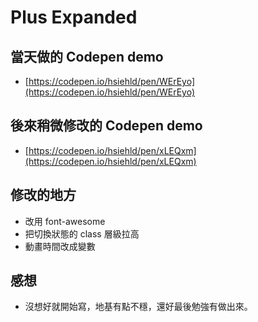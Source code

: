# Plus Expanded


## 當天做的 Codepen demo

+ [https://codepen.io/hsiehld/pen/WErEyo](https://codepen.io/hsiehld/pen/WErEyo)

## 後來稍微修改的 Codepen demo

+ [https://codepen.io/hsiehld/pen/xLEQxm](https://codepen.io/hsiehld/pen/xLEQxm)

## 修改的地方
+ 改用 font-awesome
+ 把切換狀態的 class 層級拉高
+ 動畫時間改成變數

## 感想

+ 沒想好就開始寫，地基有點不穩，還好最後勉強有做出來。
